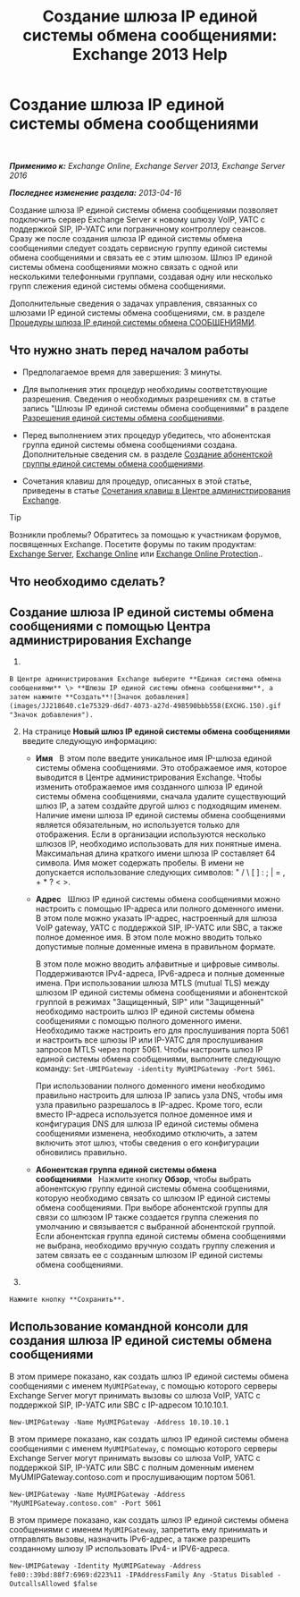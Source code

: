 ﻿---
title: 'Создание шлюза IP единой системы обмена сообщениями: Exchange 2013 Help'
TOCTitle: Создание шлюза IP единой системы обмена сообщениями
ms:assetid: 542d6b50-147b-4cec-b54d-61c7b8fc0fc7
ms:mtpsurl: https://technet.microsoft.com/ru-ru/library/Aa998045(v=EXCHG.150)
ms:contentKeyID: 50488250
ms.date: 04/30/2018
mtps_version: v=EXCHG.150
f1_keywords:
- Microsoft.Exchange.Management.SnapIn.Esm.Servers.UnifiedMessaging.CreateUMIPGatewayWizardForm.CreateUMIPGatewayWizardPage
ms.translationtype: HT
---

# Создание шлюза IP единой системы обмена сообщениями

 

_**Применимо к:** Exchange Online, Exchange Server 2013, Exchange Server 2016_

_**Последнее изменение раздела:** 2013-04-16_

Создание шлюза IP единой системы обмена сообщениями позволяет подключить сервер Exchange Server к новому шлюзу VoIP, УАТС с поддержкой SIP, IP-УАТС или пограничному контроллеру сеансов. Сразу же после создания шлюза IP единой системы обмена сообщениями следует создать сервисную группу единой системы обмена сообщениями и связать ее с этим шлюзом. Шлюз IP единой системы обмена сообщениями можно связать с одной или несколькими телефонными группами, создавая одну или несколько групп слежения единой системы обмена сообщениями.

Дополнительные сведения о задачах управления, связанных со шлюзами IP единой системы обмена сообщениями, см. в разделе [Процедуры шлюза IP единой системы обмена СООБЩЕНИЯМИ](um-ip-gateway-procedures-exchange-2013-help.md).

## Что нужно знать перед началом работы

  - Предполагаемое время для завершения: 3 минуты.

  - Для выполнения этих процедур необходимы соответствующие разрешения. Сведения о необходимых разрешениях см. в статье запись "Шлюзы IP единой системы обмена сообщениями" в разделе [Разрешения единой системы обмена сообщениями](unified-messaging-permissions-exchange-2013-help.md).

  - Перед выполнением этих процедур убедитесь, что абонентская группа единой системы обмена сообщениями создана. Дополнительные сведения см. в разделе [Создание абонентской группы единой системы обмена сообщениями](create-a-um-dial-plan-exchange-2013-help.md).

  - Сочетания клавиш для процедур, описанных в этой статье, приведены в статье [Сочетания клавиш в Центре администрирования Exchange](keyboard-shortcuts-in-the-exchange-admin-center-exchange-online-protection-help.md).

> [!TIP]  
> Возникли проблемы? Обратитесь за помощью к участникам форумов, посвященных Exchange. Посетите форумы по таким продуктам: <a href="https://go.microsoft.com/fwlink/p/?linkid=60612">Exchange Server</a>, <a href="https://go.microsoft.com/fwlink/p/?linkid=267542">Exchange Online</a> или <a href="https://go.microsoft.com/fwlink/p/?linkid=285351">Exchange Online Protection</a>..


## Что необходимо сделать?

## Создание шлюза IP единой системы обмена сообщениями с помощью Центра администрирования Exchange

1.  
    
    В Центре администрирования Exchange выберите **Единая система обмена сообщениями** \> **Шлюзы IP единой системы обмена сообщениями**, а затем нажмите **Создать**![Значок добавления](images/JJ218640.c1e75329-d6d7-4073-a27d-498590bbb558(EXCHG.150).gif "Значок добавления").

2.  На странице **Новый шлюз IP единой системы обмена сообщениями** введите следующую информацию:
    
      - **Имя**   В этом поле введите уникальное имя IP-шлюза единой системы обмена сообщениями. Это отображаемое имя, которое выводится в Центре администрирования Exchange. Чтобы изменить отображаемое имя созданного шлюза IP единой системы обмена сообщениями, сначала удалите существующий шлюз IP, а затем создайте другой шлюз с подходящим именем. Наличие имени шлюза IP единой системы обмена сообщениями является обязательным, но используется только для отображения. Если в организации используются несколько шлюзов IP, необходимо использовать для них понятные имена. Максимальная длина краткого имени шлюза IP составляет 64 символа. Имя может содержать пробелы. В имени не допускается использование следующих символов: " / \\ \[ \] : ; | = , + \* ? \< \>.
    
      - **Адрес**   Шлюз IP единой системы обмена сообщениями можно настроить с помощью IP-адреса или полного доменного имени. В этом поле можно указать IP-адрес, настроенный для шлюза VoIP gateway, УАТС с поддержкой SIP, IP-УАТС или SBC, а также полное доменное имя. В этом поле можно вводить только допустимые полные доменные имена в правильном формате.
        
        В этом поле можно вводить алфавитные и цифровые символы. Поддерживаются IPv4-адреса, IPv6-адреса и полные доменные имена. При использовании шлюза MTLS (mutual TLS) между шлюзом IP единой системы обмена сообщениями и абонентской группой в режимах "Защищенный, SIP" или "Защищенный" необходимо настроить шлюз IP единой системы обмена сообщениями с помощью полного доменного имени. Необходимо также настроить его для прослушивания порта 5061 и настроить все шлюзы IP или IP-УАТС для прослушивания запросов MTLS через порт 5061. Чтобы настроить шлюз IP единой системы обмена сообщениями, выполните следующую команду: `Set-UMIPGateway -identity MyUMIPGateway -Port 5061`.
        
        При использовании полного доменного имени необходимо правильно настроить для шлюза IP запись узла DNS, чтобы имя узла правильно разрешалось в IP-адрес. Кроме того, если вместо IP-адреса используется полное доменное имя и конфигурация DNS для шлюза IP единой системы обмена сообщениями изменена, необходимо отключить, а затем включить этот шлюз, чтобы сведения о его конфигурации обновились правильно.
    
      - **Абонентская группа единой системы обмена сообщениями**   Нажмите кнопку **Обзор**, чтобы выбрать абонентскую группу единой системы обмена сообщениями, которую необходимо связать со шлюзом IP единой системы обмена сообщениями. При выборе абонентской группы для связи со шлюзом IP также создается группа слежения по умолчанию и связывается с выбранной абонентской группой. Если абонентская группа единой системы обмена сообщениями не выбрана, необходимо вручную создать группу слежения и затем связать ее с созданным шлюзом IP единой системы обмена сообщениями.

3.  
    
    Нажмите кнопку **Сохранить**.

## Использование командной консоли для создания шлюза IP единой системы обмена сообщениями

В этом примере показано, как создать шлюз IP единой системы обмена сообщениями с именем `MyUMIPGateway`, с помощью которого серверы Exchange Server могут принимать вызовы со шлюза VoIP, УАТС с поддержкой SIP, IP-УАТС или SBC с IP-адресом 10.10.10.1.

    New-UMIPGateway -Name MyUMIPGateway -Address 10.10.10.1

В этом примере показано, как создать шлюз IP единой системы обмена сообщениями с именем `MyUMIPGateway`, с помощью которого серверы Exchange Server могут принимать вызовы со шлюза VoIP, УАТС с поддержкой SIP, IP-УАТС или SBC с полным доменным именем MyUMIPGateway.contoso.com и прослушивающим портом 5061.

    New-UMIPGateway -Name MyUMIPGateway -Address "MyUMIPGateway.contoso.com" -Port 5061

В этом примере показано, как создать шлюз IP единой системы обмена сообщениями с именем `MyUMIPGateway`, запретить ему принимать и отправлять вызовы, назначить IPv6-адрес, а также разрешить созданному шлюзу IP использовать IPv4- и IPV6-адреса.

    New-UMIPGateway -Identity MyUMIPGateway -Address fe80::39bd:88f7:6969:d223%11 -IPAddressFamily Any -Status Disabled -OutcallsAllowed $false

